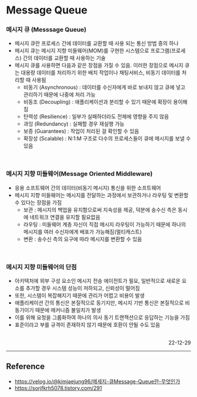 # Message Queue

### 메시지 큐 (Messsage Queue)
- 메시지 큐란 프로세스 간에 데이터를 교환할 때 사용 되는 통신 방법 중의 하나
- 메시지 큐는 메시지 지향 미들웨어(MOM)를 구현한 시스템으로 프로그램(프로세스) 간의 데이터를 교환할 때 사용하는 기술
- 메시지 큐를 사용하면 다음과 같은 장점을 가질 수 있음. 이러한 장점으로 메시지 큐는 대용량 데이터를 처리하기 위한 배치 작업이나 채팅서비스, 비동기 데이터를 처리할 때 사용됨
    - 비동기 (Asynchronous) : 데이터를 수신자에게 바로 보내지 않고 큐에 넣고 관리하기 때문에 나중에 처리 가능
    - 비동조 (Decoupling) : 애플리케이션과 분리할 수 있기 때문에 확장이 용이해짐
    - 탄력성 (Resilience) : 일부가 실패하더라도 전체에 영향을 주지 않음
    - 과잉 (Redundancy) : 실패할 경우 재실행 가능
    - 보증 (Guarantees) : 작업이 처리된 걸 확인할 수 있음
    - 확장성 (Scalable) : N:1:M 구조로 다수의 프로세스들이 큐에 메시지를 보낼 수 있음

<br>

### 메시지 지향 미들웨어(Message Oriented Middleware)
- 응용 소프트웨어 간의 데이터(비동기 메시지) 통신을 위한 소프트웨어
- 메시지 지향 미들웨어는 메시지를 전달하는 과정에서 보관하거나 라우팅 및 변환할 수 있다는 장점을 가짐
    - 보관 : 메시지의 백업을 유지함으로써 지속성을 제공, 덕분에 송수신 측은 동시에 네트워크 연결을 유지할 필요없음
    - 라우팅 : 미들웨어 계층 자신이 직접 메시지 라우팅이 가능하기 때문에 하나의 메시지를 여러 수신자에게 배포가 가능해짐(멀티캐스트)
    - 변환 : 송수신 측의 요구에 따라 메시지를 변환할 수 있음

<br>

### 메시지 지향 미들웨어의 단점
- 아키텍처에 외부 구성 요소인 메시지 전송 에이전트가 필요, 일반적으로 새로운 요소를 추가할 경우 시스템 성능이 저하되고, 신뢰성이 떨어짐
- 또한, 시스템이 복잡해지기 때문에 관리가 어렵고 비용이 발생
- 애플리케이션 간의 통신은 본질적으로 동기지만, 메시지 기반 통신은 본질적으로 비동기이기 때문에 메커니즘 불일치가 발생
- 이를 위해 요청을 그룹화하여 하나의 의사 동기 트랜잭션으로 응답하는 기능을 가짐
- 표준이라고 부를 규격이 존재하지 않기 때문에 호환이 안될 수도 있음

<br>

<div style="text-align: right">22-12-29</div>

-------

## Reference
- https://velog.io/@kimjaejung96/메세지-큐Message-Queue란-무엇인가
- https://sorjfkrh5078.tistory.com/291